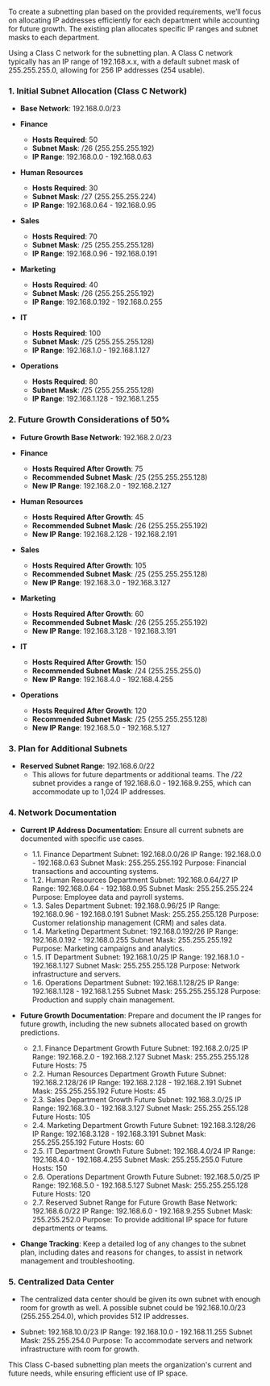 To create a subnetting plan based on the provided requirements, we’ll focus on allocating IP addresses efficiently for each department while accounting for future growth. The existing plan allocates specific IP ranges and subnet masks to each department.

Using a Class C network for the subnetting plan. A Class C network typically has an IP range of 192.168.x.x, with a default subnet mask of 255.255.255.0, allowing for 256 IP addresses (254 usable).

### 1. **Initial Subnet Allocation (Class C Network)**

- **Base Network**: 192.168.0.0/23

- **Finance**

  - **Hosts Required**: 50
  - **Subnet Mask**: /26 (255.255.255.192)
  - **IP Range**: 192.168.0.0 - 192.168.0.63

- **Human Resources**

  - **Hosts Required**: 30
  - **Subnet Mask**: /27 (255.255.255.224)
  - **IP Range**: 192.168.0.64 - 192.168.0.95

- **Sales**

  - **Hosts Required**: 70
  - **Subnet Mask**: /25 (255.255.255.128)
  - **IP Range**: 192.168.0.96 - 192.168.0.191

- **Marketing**

  - **Hosts Required**: 40
  - **Subnet Mask**: /26 (255.255.255.192)
  - **IP Range**: 192.168.0.192 - 192.168.0.255

- **IT**

  - **Hosts Required**: 100
  - **Subnet Mask**: /25 (255.255.255.128)
  - **IP Range**: 192.168.1.0 - 192.168.1.127

- **Operations**
  - **Hosts Required**: 80
  - **Subnet Mask**: /25 (255.255.255.128)
  - **IP Range**: 192.168.1.128 - 192.168.1.255

### 2. **Future Growth Considerations of 50%**

- **Future Growth Base Network**: 192.168.2.0/23

- **Finance**

  - **Hosts Required After Growth**: 75
  - **Recommended Subnet Mask**: /25 (255.255.255.128)
  - **New IP Range**: 192.168.2.0 - 192.168.2.127

- **Human Resources**

  - **Hosts Required After Growth**: 45
  - **Recommended Subnet Mask**: /26 (255.255.255.192)
  - **New IP Range**: 192.168.2.128 - 192.168.2.191

- **Sales**

  - **Hosts Required After Growth**: 105
  - **Recommended Subnet Mask**: /25 (255.255.255.128)
  - **New IP Range**: 192.168.3.0 - 192.168.3.127

- **Marketing**

  - **Hosts Required After Growth**: 60
  - **Recommended Subnet Mask**: /26 (255.255.255.192)
  - **New IP Range**: 192.168.3.128 - 192.168.3.191

- **IT**

  - **Hosts Required After Growth**: 150
  - **Recommended Subnet Mask**: /24 (255.255.255.0)
  - **New IP Range**: 192.168.4.0 - 192.168.4.255

- **Operations**
  - **Hosts Required After Growth**: 120
  - **Recommended Subnet Mask**: /25 (255.255.255.128)
  - **New IP Range**: 192.168.5.0 - 192.168.5.127

### 3. **Plan for Additional Subnets**

- **Reserved Subnet Range**: 192.168.6.0/22
  - This allows for future departments or additional teams. The /22 subnet provides a range of 192.168.6.0 - 192.168.9.255, which can accommodate up to 1,024 IP addresses.

### 4. **Network Documentation**

- **Current IP Address Documentation**: Ensure all current subnets are documented with specific use cases.

  - 1.1. Finance Department
    Subnet: 192.168.0.0/26
    IP Range: 192.168.0.0 - 192.168.0.63
    Subnet Mask: 255.255.255.192
    Purpose: Financial transactions and accounting systems.
  - 1.2. Human Resources Department
    Subnet: 192.168.0.64/27
    IP Range: 192.168.0.64 - 192.168.0.95
    Subnet Mask: 255.255.255.224
    Purpose: Employee data and payroll systems.
  - 1.3. Sales Department
    Subnet: 192.168.0.96/25
    IP Range: 192.168.0.96 - 192.168.0.191
    Subnet Mask: 255.255.255.128
    Purpose: Customer relationship management (CRM) and sales data.
  - 1.4. Marketing Department
    Subnet: 192.168.0.192/26
    IP Range: 192.168.0.192 - 192.168.0.255
    Subnet Mask: 255.255.255.192
    Purpose: Marketing campaigns and analytics.
  - 1.5. IT Department
    Subnet: 192.168.1.0/25
    IP Range: 192.168.1.0 - 192.168.1.127
    Subnet Mask: 255.255.255.128
    Purpose: Network infrastructure and servers.
  - 1.6. Operations Department
    Subnet: 192.168.1.128/25
    IP Range: 192.168.1.128 - 192.168.1.255
    Subnet Mask: 255.255.255.128
    Purpose: Production and supply chain management.

- **Future Growth Documentation**: Prepare and document the IP ranges for future growth, including the new subnets allocated based on growth predictions.

  - 2.1. Finance Department Growth
    Future Subnet: 192.168.2.0/25
    IP Range: 192.168.2.0 - 192.168.2.127
    Subnet Mask: 255.255.255.128
    Future Hosts: 75
  - 2.2. Human Resources Department Growth
    Future Subnet: 192.168.2.128/26
    IP Range: 192.168.2.128 - 192.168.2.191
    Subnet Mask: 255.255.255.192
    Future Hosts: 45
  - 2.3. Sales Department Growth
    Future Subnet: 192.168.3.0/25
    IP Range: 192.168.3.0 - 192.168.3.127
    Subnet Mask: 255.255.255.128
    Future Hosts: 105
  - 2.4. Marketing Department Growth
    Future Subnet: 192.168.3.128/26
    IP Range: 192.168.3.128 - 192.168.3.191
    Subnet Mask: 255.255.255.192
    Future Hosts: 60
  - 2.5. IT Department Growth
    Future Subnet: 192.168.4.0/24
    IP Range: 192.168.4.0 - 192.168.4.255
    Subnet Mask: 255.255.255.0
    Future Hosts: 150
  - 2.6. Operations Department Growth
    Future Subnet: 192.168.5.0/25
    IP Range: 192.168.5.0 - 192.168.5.127
    Subnet Mask: 255.255.255.128
    Future Hosts: 120
  - 2.7. Reserved Subnet Range for Future Growth
    Base Network: 192.168.6.0/22
    IP Range: 192.168.6.0 - 192.168.9.255
    Subnet Mask: 255.255.252.0
    Purpose: To provide additional IP space for future departments or teams.

- **Change Tracking**: Keep a detailed log of any changes to the subnet plan, including dates and reasons for changes, to assist in network management and troubleshooting.

### 5. **Centralized Data Center**

- The centralized data center should be given its own subnet with enough room for growth as well. A possible subnet could be 192.168.10.0/23 (255.255.254.0), which provides 512 IP addresses.

- Subnet: 192.168.10.0/23
  IP Range: 192.168.10.0 - 192.168.11.255
  Subnet Mask: 255.255.254.0
  Purpose: To accommodate servers and network infrastructure with room for growth.

This Class C-based subnetting plan meets the organization's current and future needs, while ensuring efficient use of IP space.
